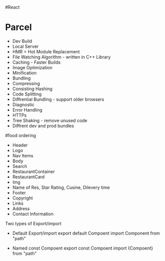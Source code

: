 #React

# Parcel

- Dev Build
- Local Server
- HMR = Hot Module Replacement
- File Watching Algorithm - written in C++ Library
- Caching - Faster Builds
- Image Optimization
- Minification
- Bundling
- Compressing
- Consisting Hashing
- Code Splitting
- Diffrential Bundling - support older browsers
- Diagnostic
- Error Handling
- HTTPs
- Tree Shaking - remove unused code
- Diffrent dev and prod bundles

#food ordering
- Header
 - Logo
 - Nav Items
- Body
 - Search
 - RestaurantContainer
  - RestaurantCard
   - Img
   - Name of Res, Star Rating, Cusine, Dilevery time
- Footer
 - Copyright
 - Links
 - Address
 - Contact Information

 Two types of Export/import

 - Default Export/import
 export default Compoent
 import Component from "path"

 - Named const Compoent
 export const Compoent
 import {Compoent} from "path"
